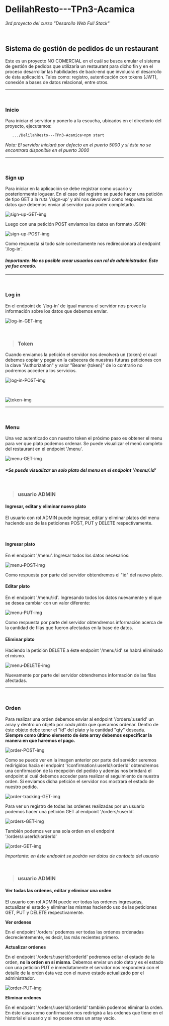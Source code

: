 # **DelilahResto---TPn3-Acamica**
_3rd proyecto del curso "Desarollo Web Full Stack"_

&nbsp; 
## **Sistema de gestión de pedidos de un restaurant**
Este es un proyecto NO COMERCIAL en el cuál se busca emular el sistema de gestión de pedidos que utilizaría un restaurant para dicho fin y en el proceso desarrollar las habilidades de back-end que involucra el desarrollo de ésta aplicación. Tales como: registro, autenticación con tokens (JWT), conexión a bases de datos relacional, entre otros.


---
&nbsp; 
### **Inicio** 

Para iniciar el servidor y ponerlo a la escucha, ubicados en el directorio del proyecto, ejecutamos:

```bash
   .../DelilahResto---TPn3-Acamica>npm start
``` 

_Nota: El servidor iniciará por defecto en el puerto 5000 y si éste no se encontrara disponible en el puerto 3000_

---

&nbsp; 
### **Sign up** 
Para iniciar en la aplicación se debe registrar como usuario y posteriormente loguear. En el caso del registro se puede hacer una petición de tipo GET a la ruta '/sign-up' y ahí nos devolverá como respuesta los datos que debemos enviar al servidor para poder completarlo. 


![sign-up-GET-img](DelilahResto---TPn3-Acamica\src\images\sign-up-GET.png)


Luego con una petición POST enviamos los datos en formato JSON: 


![sign-up-POST-img](DelilahResto---TPn3-Acamica\src\images\sign-up-POST.png)



Como respuesta si todo sale correctamente nos redireccionará al endpoint '/log-in'. 

#### _Importante: No es posible crear usuarios con rol de administrador. Éste ya fue creado._

---
&nbsp; 
### **Log in**
En el endpoint de '/log-in' de igual manera el servidor nos provee la información sobre los datos que debemos enviar.


![log-in-GET-img](DelilahResto---TPn3-Acamica\src\images\log-in-GET.png)


&nbsp; 

>### Token

Cuando enviamos la petición el servidor nos devolverá un {token} el cual debemos copiar y pegar en la cabecera de nuestras futuras peticiones con la clave "Authorization" y valor "Bearer {token}" de lo contrario no podremos acceder a los servicios.

![log-in-POST-img](DelilahResto---TPn3-Acamica\src\images\log-in-POST.png)

&nbsp;

![token-img](DelilahResto---TPn3-Acamica\src\images\token.png)

---
&nbsp; 
### **Menu**
Una vez autenticado con nuestro token el próximo paso es obtener el menu para ver que plato podemos ordenar. Se puede visualizar el menú completo del restaurant en el endpoint '/menu'. 

![menu-GET-img](DelilahResto---TPn3-Acamica\src\images\menu-GET.png)

#### _*Se puede visualizar un solo plato del menu en el endpoint '/menu/:id'_

&nbsp; 
> ### usuario ADMIN
#### **Ingresar, editar y eliminar nuevo plato**
El usuario con rol ADMIN puede ingresar, editar y eliminar platos del menu haciendo uso de las peticiones POST, PUT y DELETE respectivamente.

&nbsp;

#### **Ingresar plato**

En el endpoint '/menu'. Ingresar todos los datos necesarios: 

![menu-POST-img](DelilahResto---TPn3-Acamica\src\images\menu-POST.png)

Como respuesta por parte del servidor obtendremos el "id" del nuevo plato.

#### **Editar plato**

En el endpoint '/menu/:id'. Ingresando todos los datos nuevamente y el que se desea cambiar con un valor diferente:

![menu-PUT-img](DelilahResto---TPn3-Acamica\src\images\menu-PUT.png)

Como respuesta por parte del servidor obtendremos información acerca de la cantidad de filas que fueron afectadas en la base de datos.

#### **Eliminar plato**

Haciendo la petición DELETE a éste endpoint '/menu/:id' se habrá eliminado el mismo. 

![menu-DELETE-img](DelilahResto---TPn3-Acamica\src\images\menu-DELETE.png)

Nuevamente por parte del servidor obtendremos información de las filas afectadas.

---
&nbsp; 
### **Orden**

Para realizar una orden debemos enviar al endpoint '/orders/:userId' un array y dentro un objeto por _cada plato_ que queramos ordenar. Dentro de éste objeto debe tener el "id" del plato y la cantidad "qty" deseada. **Siempre como último elemento de éste array debemos especificar la manera en que haremos el pago.** 


![order-POST-img](DelilahResto---TPn3-Acamica\src\images\order-POST.png)


Como se puede ver en la imagen anterior por parte del servidor seremos redirigidos hacia el endpoint '/confirmation/:userId/:orderId' obtendremos una confirmación de la recepción del pedido y además nos brindará el endpoint al cuál debemos acceder para realizar el seguimiento de nuestra orden. Si enviamos dicha petición el servidor nos mostrará el estado de nuestro pedido.


![order-tracking-GET-img](DelilahResto---TPn3-Acamica\src\images\order-tracking-GET.png)


Para ver un registro de todas las ordenes realizadas por un usuario podemos hacer una petición GET al endpoint '/orders/:userId'. 

![orders-GET-img](DelilahResto---TPn3-Acamica\src\images\orders-GET.png)

También podemos ver una sola orden en el endpoint '/orders/:userId/:orderId'

![order-GET-img](DelilahResto---TPn3-Acamica\src\images\order-GET.png)

_Importante: en éste endpoint se podrán ver datos de contacto del usuario_

&nbsp; 
> ### usuario ADMIN
#### **Ver todas las ordenes, editar y eliminar una orden**
El usuario con rol ADMIN puede ver todas las ordenes ingresadas, actualizar el estado y eliminar las mismas haciendo uso de las peticiones GET, PUT y DELETE respectivamente.

**Ver ordenes**

En el endpoint '/orders' podemos ver todas las ordenes ordenadas decrecientemente, es decir, las más recientes primero.

**Actualizar ordenes**

En el endpoint '/orders/:userId/:orderId' podremos editar el estado de la orden, **no la orden en si misma**. Debemos enviar un solo dato y es el estado con una petición PUT e inmediatamente el servidor nos responderá con el detalle de la orden ésta vez con el nuevo estado actualizado por el administrador.

![order-PUT-img](DelilahResto---TPn3-Acamica\src\images\order-PUT.png)


**Eliminar ordenes**

En el endpoint '/orders/:userId/:orderId' también podemos eliminar la orden. En éste caso como confirmación nos redirigirá a las ordenes que tiene en el historial el usuario y si no posee otras un array vacío.
